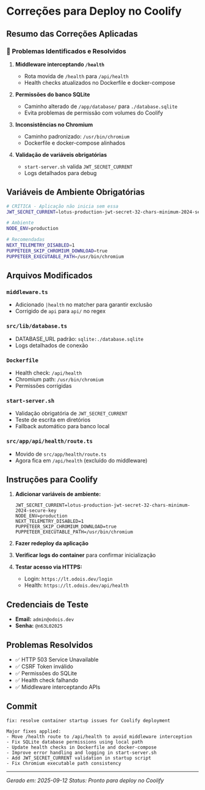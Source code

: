 # Correções para Deploy no Coolify

## Resumo das Correções Aplicadas

### 🚨 Problemas Identificados e Resolvidos

1. **Middleware interceptando `/health`**
   - Rota movida de `/health` para `/api/health`
   - Health checks atualizados no Dockerfile e docker-compose

2. **Permissões do banco SQLite**
   - Caminho alterado de `/app/database/` para `./database.sqlite`
   - Evita problemas de permissão com volumes do Coolify

3. **Inconsistências no Chromium**
   - Caminho padronizado: `/usr/bin/chromium`
   - Dockerfile e docker-compose alinhados

4. **Validação de variáveis obrigatórias**
   - `start-server.sh` valida `JWT_SECRET_CURRENT`
   - Logs detalhados para debug

## Variáveis de Ambiente Obrigatórias

```bash
# CRÍTICA - Aplicação não inicia sem essa
JWT_SECRET_CURRENT=lotus-production-jwt-secret-32-chars-minimum-2024-secure-key

# Ambiente
NODE_ENV=production

# Recomendadas
NEXT_TELEMETRY_DISABLED=1
PUPPETEER_SKIP_CHROMIUM_DOWNLOAD=true
PUPPETEER_EXECUTABLE_PATH=/usr/bin/chromium
```

## Arquivos Modificados

### `middleware.ts`
- Adicionado `|health` no matcher para garantir exclusão
- Corrigido de `api` para `api/` no regex

### `src/lib/database.ts`
- DATABASE_URL padrão: `sqlite:./database.sqlite`
- Logs detalhados de conexão

### `Dockerfile`
- Health check: `/api/health`
- Chromium path: `/usr/bin/chromium`
- Permissões corrigidas

### `start-server.sh`
- Validação obrigatória de `JWT_SECRET_CURRENT`
- Teste de escrita em diretórios
- Fallback automático para banco local

### `src/app/api/health/route.ts`
- Movido de `src/app/health/route.ts`
- Agora fica em `/api/health` (excluído do middleware)

## Instruções para Coolify

1. **Adicionar variáveis de ambiente:**
   ```
   JWT_SECRET_CURRENT=lotus-production-jwt-secret-32-chars-minimum-2024-secure-key
   NODE_ENV=production
   NEXT_TELEMETRY_DISABLED=1
   PUPPETEER_SKIP_CHROMIUM_DOWNLOAD=true
   PUPPETEER_EXECUTABLE_PATH=/usr/bin/chromium
   ```

2. **Fazer redeploy da aplicação**

3. **Verificar logs do container** para confirmar inicialização

4. **Testar acesso via HTTPS:**
   - Login: `https://lt.odois.dev/login`
   - Health: `https://lt.odois.dev/api/health`

## Credenciais de Teste

- **Email:** `admin@odois.dev`
- **Senha:** `@n63L02025`

## Problemas Resolvidos

- ✅ HTTP 503 Service Unavailable
- ✅ CSRF Token inválido  
- ✅ Permissões do SQLite
- ✅ Health check falhando
- ✅ Middleware interceptando APIs

## Commit

```
fix: resolve container startup issues for Coolify deployment

Major fixes applied:
- Move /health route to /api/health to avoid middleware interception
- Fix SQLite database permissions using local path
- Update health checks in Dockerfile and docker-compose
- Improve error handling and logging in start-server.sh
- Add JWT_SECRET_CURRENT validation in startup script
- Fix Chromium executable path consistency
```

---
*Gerado em: 2025-09-12*
*Status: Pronto para deploy no Coolify*